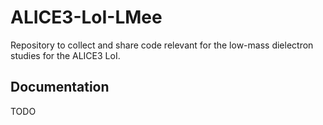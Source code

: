 # ALICE3-LoI-LMee

Repository to collect and share code relevant for the low-mass dielectron studies for the ALICE3 LoI.

## Documentation

TODO
